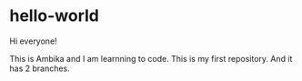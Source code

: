 # hello-world

Hi everyone!

This is Ambika and I am learnning to code. This is my first repository.
And it has 2 branches.

